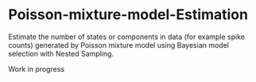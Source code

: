 # Poisson-mixture-model-Estimation


Estimate the number of states or components in data (for example spike counts) generated by Poisson mixture model using
Bayesian model selection with Nested Sampling.

Work in progress
